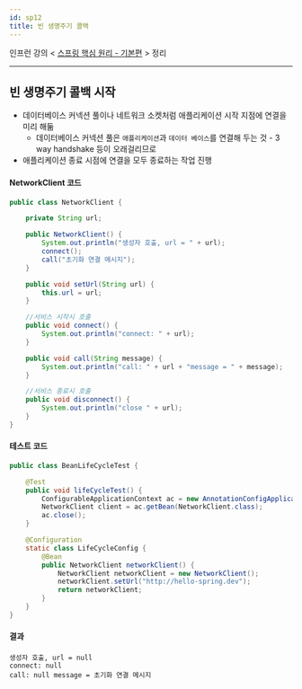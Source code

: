 ```yaml
---
id: sp12
title: 빈 생명주기 콜백
---
```


인프런 강의 < [스프링 핵심 원리 - 기본편](https://www.inflearn.com/course/%EC%8A%A4%ED%94%84%EB%A7%81-%ED%95%B5%EC%8B%AC-%EC%9B%90%EB%A6%AC-%EA%B8%B0%EB%B3%B8%ED%8E%B8/dashboard) > 정리

---

## 빈 생명주기 콜백 시작
- 데이터베이스 커넥션 풀이나 네트워크 소켓처럼 애플리케이션 시작 지점에 연결을 미리 해둚
    - 데이터베이스 커넥션 풀은 `애플리케이션`과 `데이터 베이스`를 연결해 두는 것 - 3 way handshake 등이 오래걸리므로
- 애플리케이션 종료 시점에 연결을 모두 종료하는 작업 진행

#### NetworkClient 코드
```java
public class NetworkClient {

    private String url;

    public NetworkClient() {
        System.out.println("생성자 호출, url = " + url);
        connect();
        call("초기화 연결 메시지");
    }

    public void setUrl(String url) {
        this.url = url;
    }

    //서비스 시작시 호출
    public void connect() {
        System.out.println("connect: " + url);
    }

    public void call(String message) {
        System.out.println("call: " + url + "message = " + message);
    }

    //서비스 종료시 호출
    public void disconnect() {
        System.out.println("close " + url);
    }
}
```
#### 테스트 코드
```java
public class BeanLifeCycleTest {

    @Test
    public void lifeCycleTest() {
        ConfigurableApplicationContext ac = new AnnotationConfigApplicationContext(LifeCycleConfig.class);
        NetworkClient client = ac.getBean(NetworkClient.class);
        ac.close();
    }

    @Configuration
    static class LifeCycleConfig {
        @Bean
        public NetworkClient networkClient() {
            NetworkClient networkClient = new NetworkClient();
            networkClient.setUrl("http://hello-spring.dev");
            return networkClient;
        }
    }
}
```

#### 결과
```
생성자 호출, url = null
connect: null
call: null message = 초기화 연결 메시지
```